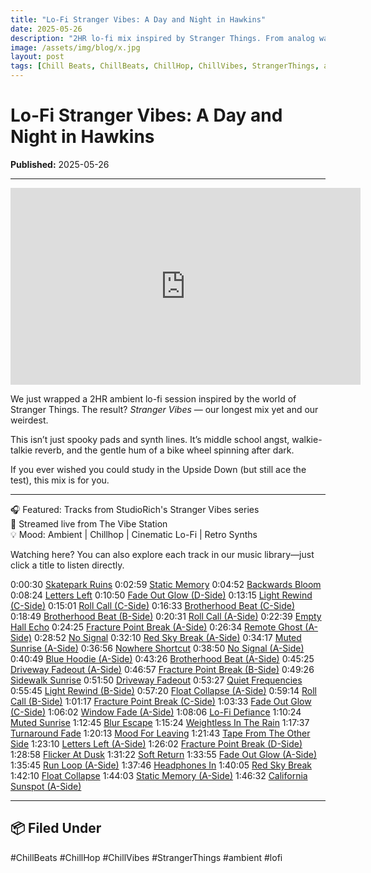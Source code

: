 ```yaml
---
title: "Lo-Fi Stranger Vibes: A Day and Night in Hawkins"
date: 2025-05-26
description: "2HR lo-fi mix inspired by Stranger Things. From analog warmth to otherworldly chill."
image: /assets/img/blog/x.jpg
layout: post
tags: [Chill Beats, ChillBeats, ChillHop, ChillVibes, StrangerThings, ambient, lo-fi]
---
```


# Lo-Fi Stranger Vibes: A Day and Night in Hawkins


**Published:** 2025-05-26  

---

<iframe width="560" height="315" src="https://www.youtube.com/embed/3_U9pLLI6Tk?si=Lr2iOkhznKm96Lnm" title="YouTube video player" frameborder="0" allow="accelerometer; autoplay; clipboard-write; encrypted-media; gyroscope; picture-in-picture; web-share" referrerpolicy="strict-origin-when-cross-origin" allowfullscreen></iframe>

<p>We just wrapped a 2HR ambient lo-fi session inspired by the world of Stranger Things. The result? <em>Stranger Vibes</em> — our longest mix yet and our weirdest.</p>
<p>This isn’t just spooky pads and synth lines. It’s middle school angst, walkie-talkie reverb, and the gentle hum of a bike wheel spinning after dark.</p>
<p>If you ever wished you could study in the Upside Down (but still ace the test), this mix is for you.</p>

---
<p>
🎧 Featured: Tracks from StudioRich's Stranger Vibes series<br>
📍 Streamed live from The Vibe Station<br>
💡 Mood: Ambient | Chillhop | Cinematic Lo-Fi | Retro Synths<br>
</p>
<p>Watching here? You can also explore each track in our music library—just click a title to listen directly.</p>

<p>
0:00:30 <a href="/tracks/skatepark-ruins/?autoplay=1">Skatepark Ruins</a>
0:02:59 <a href="/tracks/static-memory/?autoplay=1">Static Memory</a>
0:04:52 <a href="/tracks/backwards-bloom/?autoplay=1">Backwards Bloom</a>
0:08:24 <a href="/tracks/letters-left/?autoplay=1">Letters Left</a>
0:10:50 <a href="/tracks/fade-out-glow-s04/?autoplay=1">Fade Out Glow (D-Side)</a>
0:13:15 <a href="/tracks/light-rewind-s03/?autoplay=1">Light Rewind (C-Side)</a>
0:15:01 <a href="/tracks/roll-call-s03/?autoplay=1">Roll Call (C-Side)</a>
0:16:33 <a href="/tracks/brotherhood-beat-s03/?autoplay=1">Brotherhood Beat (C-Side)</a>
0:18:49 <a href="/tracks/brotherhood-beat-s02/?autoplay=1">Brotherhood Beat (B-Side)</a>
0:20:31 <a href="/tracks/roll-call-s01/?autoplay=1">Roll Call (A-Side)</a>
0:22:39 <a href="/tracks/empty-hall-echo/?autoplay=1">Empty Hall Echo</a>
0:24:25 <a href="/tracks/fracture-point-break-s01/?autoplay=1">Fracture Point Break (A-Side)</a>
0:26:34 <a href="/tracks/remote-ghost-s01/?autoplay=1">Remote Ghost (A-Side)</a>
0:28:52 <a href="/tracks/no-signal/?autoplay=1">No Signal</a>
0:32:10 <a href="/tracks/red-sky-break-s01/?autoplay=1">Red Sky Break (A-Side)</a>
0:34:17 <a href="/tracks/muted-sunrise-s01/?autoplay=1">Muted Sunrise (A-Side)</a>
0:36:56 <a href="/tracks/nowhere-shortcut/?autoplay=1">Nowhere Shortcut</a>
0:38:50 <a href="/tracks/no-signal-s01/?autoplay=1">No Signal (A-Side)</a>
0:40:49 <a href="/tracks/blue-hoodie-s01/?autoplay=1">Blue Hoodie (A-Side)</a>
0:43:26 <a href="/tracks/brotherhood-beat-s01/?autoplay=1">Brotherhood Beat (A-Side)</a>
0:45:25 <a href="/tracks/driveway-fadeout-s01/?autoplay=1">Driveway Fadeout (A-Side)</a>
0:46:57 <a href="/tracks/fracture-point-break-s02/?autoplay=1">Fracture Point Break (B-Side)</a>
0:49:26 <a href="/tracks/sidewalk-sunrise/?autoplay=1">Sidewalk Sunrise</a>
0:51:50 <a href="/tracks/driveway-fadeout/?autoplay=1">Driveway Fadeout</a>
0:53:27 <a href="/tracks/quiet-frequencies/?autoplay=1">Quiet Frequencies</a>
0:55:45 <a href="/tracks/light-rewind-s02/?autoplay=1">Light Rewind (B-Side)</a>
0:57:20 <a href="/tracks/float-collapse-s01/?autoplay=1">Float Collapse (A-Side)</a>
0:59:14 <a href="/tracks/roll-call-s02/?autoplay=1">Roll Call (B-Side)</a>
1:01:17 <a href="/tracks/fracture-point-break-s03/?autoplay=1">Fracture Point Break (C-Side)</a>
1:03:33 <a href="/tracks/fade-out-glow-s03/?autoplay=1">Fade Out Glow (C-Side)</a>
1:06:02 <a href="/tracks/window-fade-s01/?autoplay=1">Window Fade (A-Side)</a>
1:08:06 <a href="/tracks/lo-fi-defiance/?autoplay=1">Lo-Fi Defiance</a>
1:10:24 <a href="/tracks/muted-sunrise/?autoplay=1">Muted Sunrise</a>
1:12:45 <a href="/tracks/blur-escape/?autoplay=1">Blur Escape</a>
1:15:24 <a href="/tracks/weightless-in-the-rain/?autoplay=1">Weightless In The Rain</a>
1:17:37 <a href="/tracks/turnaround-fade/?autoplay=1">Turnaround Fade</a>
1:20:13 <a href="/tracks/mood-for-leaving/?autoplay=1">Mood For Leaving</a>
1:21:43 <a href="/tracks/tape-from-the-other-side/?autoplay=1">Tape From The Other Side</a>
1:23:10 <a href="/tracks/letters-left-s01/?autoplay=1">Letters Left (A-Side)</a>
1:26:02 <a href="/tracks/fracture-point-break-s04/?autoplay=1">Fracture Point Break (D-Side)</a>
1:28:58 <a href="/tracks/flicker-at-dusk/?autoplay=1">Flicker At Dusk</a>
1:31:22 <a href="/tracks/soft-return/?autoplay=1">Soft Return</a>
1:33:55 <a href="/tracks/fade-out-glow-s01/?autoplay=1">Fade Out Glow (A-Side)</a>
1:35:45 <a href="/tracks/run-loop-s01/?autoplay=1">Run Loop (A-Side)</a>
1:37:46 <a href="/tracks/headphones-in/?autoplay=1">Headphones In</a>
1:40:05 <a href="/tracks/red-sky-break/?autoplay=1">Red Sky Break</a>
1:42:10 <a href="/tracks/float-collapse-s01/?autoplay=1">Float Collapse</a>
1:44:03 <a href="/tracks/static-memory-s01/?autoplay=1">Static Memory (A-Side)</a>
1:46:32 <a href="/tracks/california-sunspot-s01/?autoplay=1">California Sunspot (A-Side)</a>
</p>

---

## 📦 Filed Under
#ChillBeats #ChillHop #ChillVibes #StrangerThings #ambient #lofi
